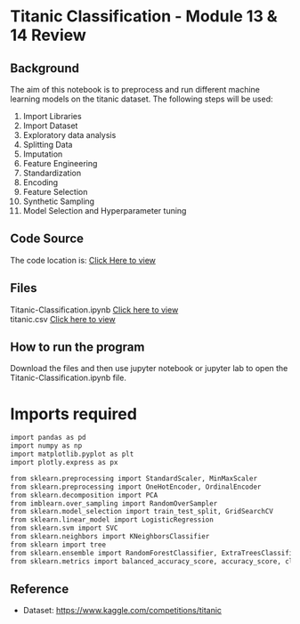 # Titanic Classification - Module 13 & 14 Review

## Background
The aim of this notebook is to preprocess and run different machine learning models on the titanic dataset. The following steps will be used:

1. Import Libraries
2. Import Dataset
3. Exploratory data analysis
4. Splitting Data
5. Imputation
6. Feature Engineering
7. Standardization
8. Encoding
9. Feature Selection
10. Synthetic Sampling
11. Model Selection and Hyperparameter tuning

## Code Source
The code location is: [Click Here to view](https://github.com/jaidevkler/Module-13-14-Review)

## Files
Titanic-Classification.ipynb [Click here to view](https://github.com/jaidevkler/Module-13-14-Review/blob/main/Titanic-Classification.ipynb)<br />
titanic.csv [Click here to view](https://github.com/jaidevkler/Module-13-14-Review/blob/main/Resources/titanic.csv)

## How to run the program
Download the files and then use jupyter notebook or jupyter lab to open the Titanic-Classification.ipynb file.<br />

# Imports required
```bash
import pandas as pd
import numpy as np
import matplotlib.pyplot as plt
import plotly.express as px

from sklearn.preprocessing import StandardScaler, MinMaxScaler
from sklearn.preprocessing import OneHotEncoder, OrdinalEncoder
from sklearn.decomposition import PCA
from imblearn.over_sampling import RandomOverSampler
from sklearn.model_selection import train_test_split, GridSearchCV
from sklearn.linear_model import LogisticRegression
from sklearn.svm import SVC 
from sklearn.neighbors import KNeighborsClassifier
from sklearn import tree
from sklearn.ensemble import RandomForestClassifier, ExtraTreesClassifier, GradientBoostingClassifier, AdaBoostClassifier
from sklearn.metrics import balanced_accuracy_score, accuracy_score, classification_report
```

## Reference
* Dataset: https://www.kaggle.com/competitions/titanic